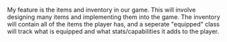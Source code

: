 My feature is the items and inventory in our game. This will involve designing many items and implementing them into the game. The inventory will contain all of the items the player has, and a seperate "equipped" class will track what is equipped and what stats/capabilities it adds to the player.
